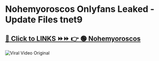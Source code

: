 
 # Nohemyoroscos Onlyfans Leaked - Update Files tnet9

## <h2><a href="https://clipsfans.com/Nohemyoroscos&ref=git">🔗 Click to LINKS ⏩⏩ 👉 🟢 Nohemyoroscos </a></h2>

<a href="https://clipsfans.com/Nohemyoroscos&ref=git" rel="nofollow" data-target="animated-image.originalLink"><img src="https://i.ibb.co.com/xMMVF88/686577567.gif" alt="Viral Video Original" style="max-width: 100%; display: inline-block;" data-target="animated-image.originalImage"></a>

